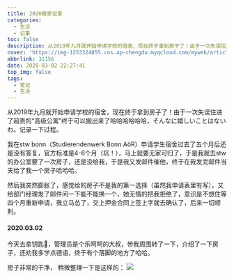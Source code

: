 ```yaml
---
title: 2020搬家记录
categories:
  - 生活
  - 记事
toc: false
description: 从2019年九月就开始申请学校的宿舍，现在终于拿到房子了！由于一次失误住进了超贵的“高级公寓”终于可以搬出来了哈哈哈哈哈哈，そんなに嬉しいことはないわ。记录一下过程。
cover: 'https://img-1253324855.cos.ap-chengdu.myqcloud.com/myweb/articles/IMG_2801.JPG'
abbrlink: 31156
date: 2020-03-02 22:27:41
top_img: false
tags:
  - 笔记
  - 生活
---
```


从2019年九月就开始申请学校的宿舍，现在终于拿到房子了！由于一次失误住进了超贵的“高级公寓”终于可以搬出来了哈哈哈哈哈哈，そんなに嬉しいことはないわ。记录一下过程。

我在stw bonn（Studierendenwerk Bonn AöR）申请学生宿舍过去了五个月后还是没有答复，官方标准是4-6个月（坑！），马上就要无家可归了，于是我就去stw的办公室要了一次房子，还是没给我，于是我又发邮件催他，终于在我发完邮件当天给了我一个房子哈哈哈。

然后我突然膨胀了，感觉给的房子不是我的第一选择（虽然我申请表里有写），又给部门经理发了邮件问一下能不能换一个，她无情的把我拒绝了，意识是不想住等四个月重新申请，我立马怂了，交上押金合同上签上字就去确认了，后来一切顺利。

#### 2020.03.02

今天去拿钥匙🔑，管理员是个乐呵呵的大叔，带我周围转了一下，介绍了一下房子，还劝我多学点德语，终于有个落脚的地方了哈哈。

房子非常的干净，
稍微整理一下是这样的：
![](https://img-1253324855.cos.ap-chengdu.myqcloud.com/myweb/articles/IMG_2801.JPG)
